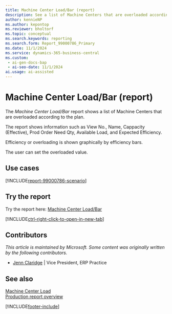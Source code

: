 ```yaml
---
title: Machine Center Load/Bar (report)
description: See a list of Machine Centers that are overloaded according to the plan.  
author: kennieNP
ms.author: kepontop
ms.reviewer: bholtorf
ms.topic: conceptual
ms.search.keywords: reporting
ms.search.form: Report_99000786_Primary
ms.date: 11/1/2024
ms.service: dynamics-365-business-central
ms.custom:
 - ai-gen-docs-bap
 - ai-seo-date: 11/1/2024
ai.usage: ai-assisted
---
```


# Machine Center Load/Bar (report)

The *Machine Center Load/Bar* report shows a list of Machine Centers that are overloaded according to the plan.  

The report shows information such as View No., Name, Cappacity (Effective), Prod Order Need Qty, Available Load, and Expected Efficiency.

Efficiency or overloading is shown graphically by efficiency bars. 

The user can set the overloaded value.


## Use cases

[!INCLUDE[report-99000786-scenario](../includes/report-99000786-scenario-include.md)]

<!-- 

Prompt

Below is a report in an ERP system. Provide 3-4 use cases for different personas working with manufacturing

Format like this:    
  
As a <persona>, use the report to    
* use case 1  
* use case 2    

Do not capitalize the persona names. 

Do not start lines with "Use the data to"

## Report name
Machine Center Load/Bar

## Report description
The *Machine Center Load/Bar* report shows a list of Machine Centers that are overloaded according to the plan.  
The report shows information such as View No., Name, Cappacity (Effective), Prod Order Need Qty, Available Load, and Expected Efficiency.
Efficiency or overloading is shown graphically by efficiency bars. 
The user can set the overloaded value.

### What the report does

### Use cases
See a list of Machine Centers that are overloaded according to the plan.  

Please include your data sources and URLs

-->


## Try the report

Try the report here: [Machine Center Load/Bar](https://businesscentral.dynamics.com?report=99000786)

[!INCLUDE[ctrl-right-click-to-open-in-new-tab](../includes/ctrl-right-click-to-open-in-new-tab.md)]


## Contributors

*This article is maintained by Microsoft. Some content was originally written by the following contributors.*

* [Jenn Claridge](https://www.linkedin.com/in/jenn-morton-sabre/) | Vice President, ERP Practice


## See also

[Machine Center Load](report-99000784.md)   
[Production report overview](../production-reports.md)  

[!INCLUDE[footer-include](../includes/footer-banner.md)]